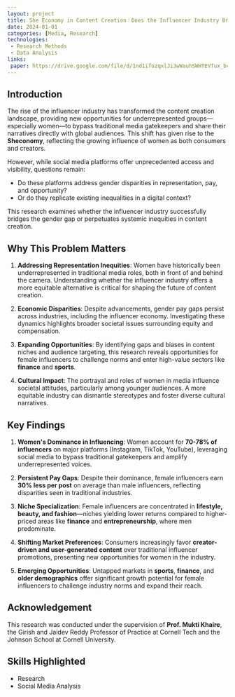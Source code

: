 ```yaml
---
layout: project
title: She Economy in Content Creation｜Does the Influencer Industry Bridge the Gender Gap in Content Creation?
date: 2024-01-01
categories: [Media, Research]
technologies:
 - Research Methods
 - Data Analysis
links:
 paper: https://drive.google.com/file/d/1nd1ifozqxlJi3wWauhSWHTEVTux_bciF/view?usp=sharing
---
```


## Introduction

The rise of the influencer industry has transformed the content creation landscape, providing new opportunities for underrepresented groups—especially women—to bypass traditional media gatekeepers and share their narratives directly with global audiences. This shift has given rise to the **Sheconomy**, reflecting the growing influence of women as both consumers and creators.

However, while social media platforms offer unprecedented access and visibility, questions remain:
- Do these platforms address gender disparities in representation, pay, and opportunity?
- Or do they replicate existing inequalities in a digital context?

This research examines whether the influencer industry successfully bridges the gender gap or perpetuates systemic inequities in content creation.

## Why This Problem Matters

1. **Addressing Representation Inequities**:
  Women have historically been underrepresented in traditional media roles, both in front of and behind the camera. Understanding whether the influencer industry offers a more equitable alternative is critical for shaping the future of content creation.

2. **Economic Disparities**:
  Despite advancements, gender pay gaps persist across industries, including the influencer economy. Investigating these dynamics highlights broader societal issues surrounding equity and compensation.

3. **Expanding Opportunities**:
  By identifying gaps and biases in content niches and audience targeting, this research reveals opportunities for female influencers to challenge norms and enter high-value sectors like **finance** and **sports**.

4. **Cultural Impact**:
  The portrayal and roles of women in media influence societal attitudes, particularly among younger audiences. A more equitable industry can dismantle stereotypes and foster diverse cultural narratives.

## Key Findings

1. **Women's Dominance in Influencing**:
  Women account for **70-78% of influencers** on major platforms (Instagram, TikTok, YouTube), leveraging social media to bypass traditional gatekeepers and amplify underrepresented voices.

2. **Persistent Pay Gaps**:
  Despite their dominance, female influencers earn **30% less per post** on average than male influencers, reflecting disparities seen in traditional industries.

3. **Niche Specialization**:
  Female influencers are concentrated in **lifestyle, beauty, and fashion**—niches yielding lower returns compared to higher-priced areas like **finance** and **entrepreneurship**, where men predominate.

4. **Shifting Market Preferences**:
  Consumers increasingly favor **creator-driven and user-generated content** over traditional influencer promotions, presenting new opportunities for women in the industry.

5. **Emerging Opportunities**:
  Untapped markets in **sports**, **finance**, and **older demographics** offer significant growth potential for female influencers to challenge industry norms and expand their reach.

## Acknowledgement

This research was conducted under the supervision of **Prof. Mukti Khaire**, the Girish and Jaidev Reddy Professor of Practice at Cornell Tech and the Johnson School at Cornell University.

## Skills Highlighted

- Research
- Social Media Analysis
